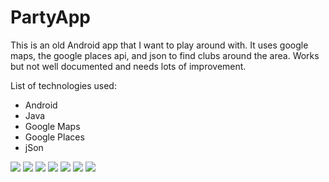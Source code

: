 # PartyApp
<p>
This is an old Android app that I want to play around with. 
It uses google maps, the google places api, and json to find clubs around the area. 
Works but not well documented and needs lots of improvement.
</p>
<p>
  List of technologies used:
  <ul>
    <li>
    Android
    </li>
    <li>
    Java
    </li>
    <li>
    Google Maps
    </li>
    <li>
    Google Places
    </li>
    <li>
    jSon
    </li>
  </ul>
</p>
<div>
    <img src="github pictures/screenshot1.jpg">
    <img src="github pictures/screenshot2.jpg">
    <img src="github pictures/screenshot3.jpg">
    <img src="github pictures/screenshot4.jpg">
    <img src="github pictures/screenshot5.jpg">
    <img src="github pictures/screenshot6.jpg">
    <img src="github pictures/screenshot7.jpg">
</div>
